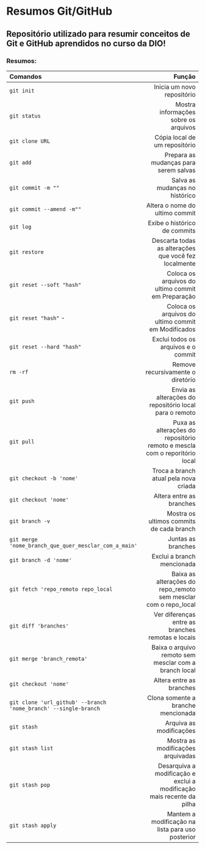# **Resumos Git/GitHub**

## Repositório utilizado para resumir conceitos de Git e GitHub aprendidos no curso da DIO!

### Resumos:
  
  | Comandos | Função |
  |:---------|----------:|
  | `git init` | Inicia um novo repositório | 
  | `git status` | Mostra informações sobre os arquivos |
  | `git clone URL` | Cópia local de um repositório |
  | `git add` | Prepara as mudanças para serem salvas |
  | `git commit -m ""` | Salva as mudanças no histórico |
  | `git commit --amend -m""` | Altera o nome do ultimo commit |
  | `git log` | Exibe o histórico de commits |
  | `git restore` | Descarta todas as alterações que você fez localmente |
  | `git reset --soft "hash"` | Coloca os arquivos do ultimo commit em Preparação |
  | `git reset "hash"` -| Coloca os arquivos do ultimo commit em Modificados |
  | `git reset --hard "hash"` | Exclui todos os arquivos e o commit |
  | `rm -rf` | Remove recursivamente o diretório |
  | `git push` | Envia as alterações do repositório local para o remoto |
  | `git pull` | Puxa as alterações do repositório remoto e mescla com o reporitório local |
  | `git checkout -b 'nome'` | Troca a branch atual pela nova criada |
  | `git checkout 'nome'` | Altera entre as branches |
  | `git branch -v` | Mostra os ultimos commits de cada branch |
  | `git merge 'nome_branch_que_quer_mesclar_com_a_main'` | Juntas as branches |
  | `git branch -d 'nome'` | Exclui a branch mencionada |
  | `git fetch 'repo_remoto repo_local` | Baixa as alterações do repo_remoto sem mesclar com o repo_local |
  | `git diff 'branches'` | Ver diferenças entre as branches remotas e locais |
  | `git merge 'branch_remota'` | Baixa o arquivo remoto sem mesclar com a branch local |
  | `git checkout 'nome'` | Altera entre as branches |
  | `git clone 'url_github' --branch 'nome_branch' --single-branch` | Clona somente a branche mencionada |
  | `git stash` | Arquiva as modificações |
  | `git stash list` | Mostra as modificações arquivadas |
  | `git stash pop` | Desarquiva a modificação e exclui a modificação mais recente da pilha |
  | `git stash apply` | Mantem a modificação na lista para uso posterior |
  
